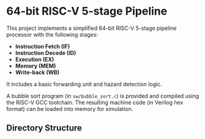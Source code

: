 # 64-bit RISC-V 5-stage Pipeline

This project implements a simplified 64-bit RISC-V 5-stage pipeline processor with the following stages:

- **Instruction Fetch (IF)**
- **Instruction Decode (ID)**
- **Execution (EX)**
- **Memory (MEM)**
- **Write-back (WB)**

It includes a basic forwarding unit and hazard detection logic.

A bubble sort program (in `sw/bubble_sort.c`) is provided and compiled using the RISC-V GCC toolchain. The resulting machine code (in Verilog hex format) can be loaded into memory for simulation.

## Directory Structure

